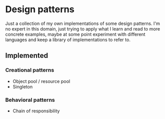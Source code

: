 # Design patterns

Just a collection of my own implementations of some design patterns. I'm no expert in this domain, just trying to apply what I learn and read to more concrete examples, maybe at some point experiment with different languages and keep a library of implementations to refer to.


## Implemented

### Creational patterns

* Object pool / resource pool
* Singleton


### Behavioral patterns

* Chain of responsibility
